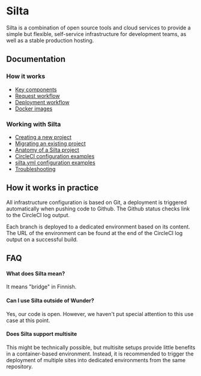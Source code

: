 # Silta

Silta is a combination of open source tools and cloud services to provide a 
simple but flexible, self-service infrastructure for development teams, as well 
as a stable production hosting.

## Documentation

### How it works
- [Key components](docs/key_components.md)
- [Request workflow](docs/request_workflow.md)
- [Deployment workflow](docs/deployment_workflow.md)
- [Docker images](docs/docker_images.md)

### Working with Silta
- [Creating a new project](docs/creating_a_new_project.md)
- [Migrating an existing project](docs/migrating_existing_project.md)
- [Anatomy of a Silta project](docs/anatomy_of_a_silta_project.md)
- [CircleCI configuration examples](docs/circleci-examples.md)
- [silta.yml configuration examples](docs/silta-examples.md)
- [Troubleshooting](docs/troubleshooting.md)

## How it works in practice

All infrastructure configuration is based on Git, a deployment is triggered automatically when pushing code to Github. 
The Github status checks link to the CircleCI log output. 

Each branch is deployed to a dedicated environment based on its content. The URL of the 
environment can be found at the end of the CircleCI log output on a successful build.    


## FAQ

#### What does Silta mean?
It means "bridge" in Finnish.

#### Can I use Silta outside of Wunder?
Yes, our code is open. However, we haven't put special attention to this use case at this point.

#### Does Silta support multisite
This might be technically possible, but multisite setups provide little benefits in a container-based environment. 
Instead, it is recommended to trigger the deployment of multiple sites into dedicated environments from the same repository.